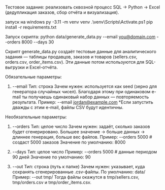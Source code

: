 Тестовое задание: реализовать сквозной процесс SQL → Python → Excel
(дедупликация заказов, сбор отчёта и визуализация).


запуск на windows 
py -3.11 -m venv venv
.\venv\Scripts\Activate.ps1
pip install -r requirements.txt


Запуск скрипта:
python data/generate_data.py --email you@domain.com --orders 8000 --days 30

Скрипт generate_data.py создаёт тестовые данные для аналитического задания — таблицы продавцов, заказов и товаров (sellers.csv, orders.csv, order_items.csv).
Эти данные потом используются для SQL-выгрузки и Excel-отчёта.

Обязательные параметры:
1. --email 
Тип: строка
Зачем нужен: используется как seed (зерно для генератора случайных чисел).
Благодаря этому при одинаковом e-mail ты получаешь одинаковый набор данных — повторяемость результата.
Пример:
--email jordan@example.com
*Если запустить дважды с этим e-mail, файлы CSV будут идентичны.

Необязательные параметры:
1. --orders
Тип: целое число
Зачем нужен: задаёт, сколько заказов будет сгенерировано.
Большее значение → больше данных → длиннее генерация, больше вес файлов.
Пример:
--orders 5000  # создаст 5000 заказов
Значение по умолчанию: 8000

2. --days
Тип: целое число
Пример:
--orders 5000  # данные периодом 90 дней
Значение по умолчанию: 90

3. --out
Тип: строка (путь к папке)
Зачем нужен: указывает, куда сохранять сгенерированные .csv-файлы.
По умолчанию: data/
Пример:
--out tmp/
Тогда файлы окажутся в tmp/sellers.csv, tmp/orders.csv и tmp/order_items.csv.